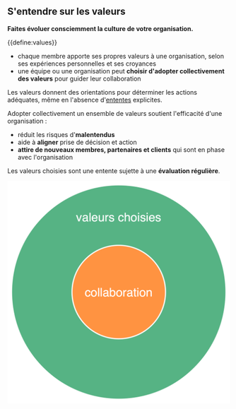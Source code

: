 ## S'entendre sur les valeurs

<summary>
<strong>Faites évoluer consciemment la culture de votre organisation.</strong>
</summary>

{{define:values}}

- chaque membre apporte ses propres valeurs à une organisation, selon ses expériences personnelles et ses croyances
- une équipe ou une organisation peut **choisir d'adopter collectivement des valeurs** pour guider leur collaboration

Les valeurs donnent des orientations pour déterminer les actions adéquates, même en l'absence d'[ententes](glossary:agreement) explicites.

Adopter collectivement un ensemble de valeurs soutient l'efficacité d'une organisation :

- réduit les risques d'**malentendus**
- aide à **aligner** prise de décision et action
- **attire de nouveaux membres, partenaires et clients** qui sont en phase avec l'organisation

Les valeurs choisies sont une entente sujette à une **évaluation régulière**.

![Les valeurs choisies définissent les contraintes de collaboration](img/collaboration-values/chosen-values.png)